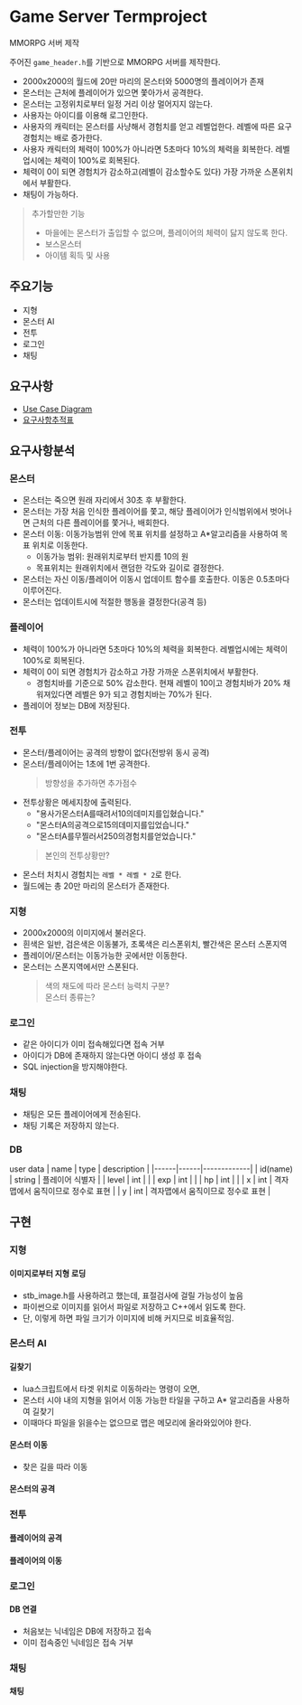 # Game Server Termproject
MMORPG 서버 제작

주어진 `game_header.h`를 기반으로 MMORPG 서버를 제작한다.

- 2000x2000의 월드에 20만 마리의 몬스터와 5000명의 플레이어가 존재
- 몬스터는 근처에 플레이어가 있으면 쫓아가서 공격한다. 
- 몬스터는 고정위치로부터 일정 거리 이상 멀어지지 않는다.
- 사용자는 아이디를 이용해 로그인한다. 
- 사용자의 캐릭터는 몬스터를 사냥해서 경험치를 얻고 레벨업한다. 레벨에 따른 요구 경험치는 배로 증가한다.
- 사용자 캐릭터의 체력이 100%가 아니라면 5초마다 10%의 체력을 회복한다. 레벨업시에는 체력이 100%로 회복된다.
- 체력이 0이 되면 경험치가 감소하고(레벨이 감소할수도 있다) 가장 가까운 스폰위치에서 부활한다.
- 채팅이 가능하다.

> 추가할만한 기능  
> - 마을에는 몬스터가 출입할 수 없으며, 플레이어의 체력이 닳지 않도록 한다.
> - 보스몬스터
> - 아이템 획득 및 사용


## 주요기능
- 지형
- 몬스터 AI
- 전투
- 로그인
- 채팅


## 요구사항
- [Use Case Diagram](docs/usecase.drawio)
- [요구사항추적표](docs/요구사항추적표.xlsx)


## 요구사항분석

### 몬스터
- 몬스터는 죽으면 원래 자리에서 30초 후 부활한다.
- 몬스터는 가장 처음 인식한 플레이어를 쫓고, 해당 플레이어가 인식범위에서 벗어나면 근처의 다른 플레이어를 쫓거나, 배회한다.
- 몬스터 이동: 이동가능범위 안에 목표 위치를 설정하고 A*알고리즘을 사용하여 목표 위치로 이동한다.
    - 이동가능 범위: 원래위치로부터 반지름 10의 원
    - 목표위치는 원래위치에서 랜덤한 각도와 길이로 결정한다.
- 몬스터는 자신 이동/플레이어 이동시 업데이트 함수를 호출한다. 이동은 0.5초마다 이루어진다.
- 몬스터는 업데이트시에 적절한 행동을 결정한다(공격 등)

### 플레이어
- 체력이 100%가 아니라면 5초마다 10%의 체력을 회복한다. 레벨업시에는 체력이 100%로 회복된다.
- 체력이 0이 되면 경험치가 감소하고 가장 가까운 스폰위치에서 부활한다.
    - 경험치바를 기준으로 50% 감소한다. 현재 레벨이 10이고 경험치바가 20% 채워져있다면 레벨은 9가 되고 경험치바는 70%가 된다.
- 플레이어 정보는 DB에 저장된다.

### 전투
- 몬스터/플레이어는 공격의 방향이 없다(전방위 동시 공격)
- 몬스터/플레이어는 1초에 1번 공격한다.
    > 방향성을 추가하면 추가점수
- 전투상황은 메세지창에 출력된다.
    - "용사가몬스터A를때려서10의데미지를입혔습니다."
    - "몬스터A의공격으로15의데미지를입었습니다."
    - "몬스터A를무찔러서250의경험치를얻었습니다."
    > 본인의 전투상황만?
- 몬스터 처치시 경험치는 `레벨 * 레벨 * 2`로 한다.
- 월드에는 총 20만 마리의 몬스터가 존재한다.

### 지형
- 2000x2000의 이미지에서 불러온다.
- 흰색은 일반, 검은색은 이동불가, 초록색은 리스폰위치, 빨간색은 몬스터 스폰지역
- 플레이어/몬스터는 이동가능한 곳에서만 이동한다.
- 몬스터는 스폰지역에서만 스폰된다. 
    > 색의 채도에 따라 몬스터 능력치 구분?  
    > 몬스터 종류는?  

### 로그인
- 같은 아이디가 이미 접속해있다면 접속 거부
- 아이디가 DB에 존재하지 않는다면 아이디 생성 후 접속
- SQL injection을 방지해야한다.

### 채팅
- 채팅은 모든 플레이어에게 전송된다.
- 채팅 기록은 저장하지 않는다.

### DB
user data
| name | type | description |
|------|------|-------------|
| id(name) | string | 플레이어 식별자 |
| level | int | |
| exp | int | |
| hp | int | |
| x | int | 격자맵에서 움직이므로 정수로 표현 |
| y | int | 격자맵에서 움직이므로 정수로 표현 |



## 구현
### 지형
#### 이미지로부터 지형 로딩
- stb_image.h를 사용하려고 했는데, 표절검사에 걸릴 가능성이 높음
- 파이썬으로 이미지를 읽어서 파일로 저장하고 C++에서 읽도록 한다.
- 단, 이렇게 하면 파일 크기가 이미지에 비해 커지므로 비효율적임.

### 몬스터 AI
#### 길찾기
- lua스크립트에서 타겟 위치로 이동하라는 명령이 오면,
- 몬스터 시야 내의 지형을 읽어서 이동 가능한 타일을 구하고 A* 알고리즘을 사용하여 길찾기
- 이때마다 파일을 읽을수는 없으므로 맵은 메모리에 올라와있어야 한다.

#### 몬스터 이동
- 찾은 길을 따라 이동

#### 몬스터의 공격

### 전투
#### 플레이어의 공격

#### 플레이어의 이동

### 로그인
#### DB 연결
- 처음보는 닉네임은 DB에 저장하고 접속
- 이미 접속중인 닉네임은 접속 거부

### 채팅
#### 채팅
